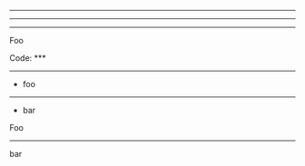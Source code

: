 
<!-- https://spec.commonmark.org/0.30/#thematic-breaks -->
***
---
___

Foo

Code:
    ***


**  * ** * ** * **

- foo
***
- bar

Foo
***
bar
